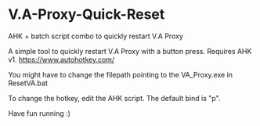 # V.A-Proxy-Quick-Reset
AHK + batch script combo to quickly restart V.A Proxy

A simple tool to quickly restart V.A Proxy with a button press.
Requires AHK v1. https://www.autohotkey.com/

You might have to change the filepath pointing to the VA_Proxy.exe in ResetVA.bat

To change the hotkey, edit the AHK script. The default bind is "p".

Have fun running :)
